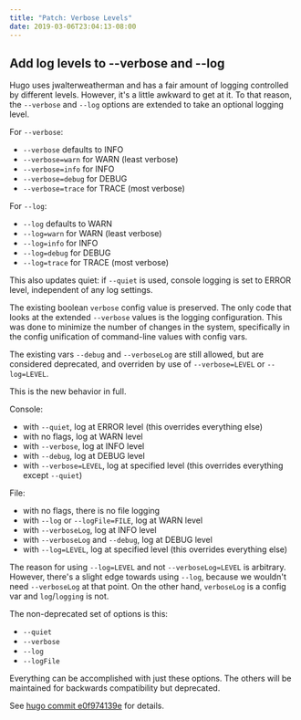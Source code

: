 ```yaml
---
title: "Patch: Verbose Levels"
date: 2019-03-06T23:04:13-08:00
---
```


## Add log levels to --verbose and --log

Hugo uses jwalterweatherman and has a fair amount of logging controlled by different
levels. However, it's a little awkward to get at it. To that reason, the `--verbose`
and `--log` options are extended to take an optional logging level.

For `--verbose`:

- `--verbose` defaults to INFO
- `--verbose=warn` for WARN (least verbose)
- `--verbose=info` for INFO
- `--verbose=debug` for DEBUG
- `--verbose=trace` for TRACE (most verbose)

For `--log`:

- `--log` defaults to WARN
- `--log=warn` for WARN (least verbose)
- `--log=info` for INFO
- `--log=debug` for DEBUG
- `--log=trace` for TRACE (most verbose)

This also updates quiet: if `--quiet` is used, console logging is set to ERROR level, independent
of any log settings.

The existing boolean `verbose` config value is preserved. The only code that
looks at the extended `--verbose` values is the logging configuration. This
was done to minimize the number of changes in the system, specifically in the
config unification of command-line values with config vars.

The existing vars `--debug` and `--verboseLog` are still allowed, but are
considered deprecated, and overriden by use of `--verbose=LEVEL` or
`--log=LEVEL`.

This is the new behavior in full.

Console:

- with `--quiet`, log at ERROR level (this overrides everything else)
- with no flags, log at WARN level
- with `--verbose`, log at INFO level
- with `--debug`, log at DEBUG level
- with `--verbose=LEVEL`, log at specified level (this overrides everything except `--quiet`)

File:

- with no flags, there is no file logging
- with `--log` or `--logFile=FILE`, log at WARN level
- with `--verboseLog`, log at INFO level
- with `--verboseLog` and `--debug`, log at DEBUG level
- with `--log=LEVEL`, log at specified level (this overrides everything else)

The reason for using `--log=LEVEL` and not `--verboseLog=LEVEL` is arbitrary. However,
there's a slight edge towards using `--log`, because we wouldn't need `--verboseLog`
at that point. On the other hand, `verboseLog` is a config var and `log`/`logging` is not.

The non-deprecated set of options is this:

- `--quiet`
- `--verbose`
- `--log`
- `--logFile`

Everything can be accomplished with just these options. The others will be maintained for backwards
compatibility but deprecated.

See [hugo commit e0f974139e][] for details.

[hugo commit e0f974139e]: https://github.com/neurocline/hugo/commit/e0f974139e4d01b00e60ff76547fbf24016b4d6e
